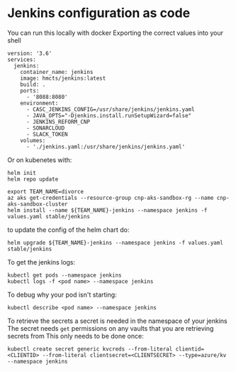 # Jenkins configuration as code

You can run this locally with docker
Exporting the correct values into your shell
```
version: '3.6'
services:
  jenkins:
    container_name: jenkins
    image: hmcts/jenkins:latest
    build: .
    ports:
      - '8088:8080'
    environment:
      - CASC_JENKINS_CONFIG=/usr/share/jenkins/jenkins.yaml
      - JAVA_OPTS="-Djenkins.install.runSetupWizard=false"
      - JENKINS_REFORM_CNP
      - SONARCLOUD
      - SLACK_TOKEN
    volumes:
      - './jenkins.yaml:/usr/share/jenkins/jenkins.yaml'

```

Or on kubenetes with:

```
helm init
helm repo update

export TEAM_NAME=divorce
az aks get-credentials --resource-group cnp-aks-sandbox-rg --name cnp-aks-sandbox-cluster
helm install --name ${TEAM_NAME}-jenkins --namespace jenkins -f values.yaml stable/jenkins
```

to update the config of the helm chart do:
```
helm upgrade ${TEAM_NAME}-jenkins --namespace jenkins -f values.yaml stable/jenkins
```

To get the jenkins logs:
```
kubectl get pods --namespace jenkins
kubectl logs -f <pod name> --namespace jenkins
```

To debug why your pod isn't starting:
```
kubectl describe <pod name> --namespace jenkins
```

To retrieve the secrets a secret is needed in the namespace of your jenkins
The secret needs `get` permissions on any vaults that you are retrieving secrets from
This only needs to be done once:
```
kubectl create secret generic kvcreds --from-literal clientid=<CLIENTID> --from-literal clientsecret=<CLIENTSECRET> --type=azure/kv --namespace jenkins
```

